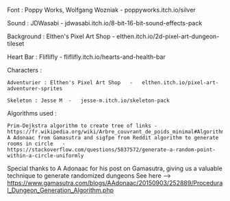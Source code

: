 Font : Poppy Works, Wolfgang Wozniak	-	poppyworks.itch.io/silver



Sound : JDWasabi	-	jdwasabi.itch.io/8-bit-16-bit-sound-effects-pack



Background : Elthen's Pixel Art Shop	-	elthen.itch.io/2d-pixel-art-dungeon-tileset



Heart Bar : Fliflifly	-	fliflifly.itch.io/hearts-and-health-bar



Characters :

	Adventurier : Elthen's Pixel Art Shop	-	elthen.itch.io/pixel-art-adventurer-sprites

	Skeleton : Jesse M	-	jesse-m.itch.io/skeleton-pack

Algorithms used :

	Prim-Dejkstra algorithm to create tree of links	-	https://fr.wikipedia.org/wiki/Arbre_couvrant_de_poids_minimal#Algorithmes_classiques
	A Adonaac from Gamasutra and sigfpe from Reddit algorithm to generate rooms in circle	-	https://stackoverflow.com/questions/5837572/generate-a-random-point-within-a-circle-uniformly

Special thanks to A Adonaac for his post on Gamasutra, giving us a valuable technique to generate randomized dungeons
See here --> https://www.gamasutra.com/blogs/AAdonaac/20150903/252889/Procedural_Dungeon_Generation_Algorithm.php
	


